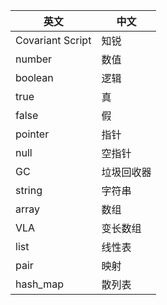 | 英文 | 中文 |
|------|------|
Covariant Script | 知锐
number | 数值
boolean | 逻辑
true | 真
false | 假
pointer | 指针
null | 空指针
GC | 垃圾回收器
string | 字符串
array | 数组
VLA | 变长数组
list | 线性表
pair | 映射
hash_map | 散列表

